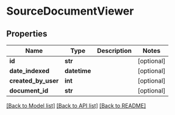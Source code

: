 # SourceDocumentViewer

## Properties
Name | Type | Description | Notes
------------ | ------------- | ------------- | -------------
**id** | **str** |  | [optional] 
**date_indexed** | **datetime** |  | [optional] 
**created_by_user** | **int** |  | [optional] 
**document_id** | **str** |  | [optional] 

[[Back to Model list]](../README.md#documentation-for-models) [[Back to API list]](../README.md#documentation-for-api-endpoints) [[Back to README]](../README.md)

